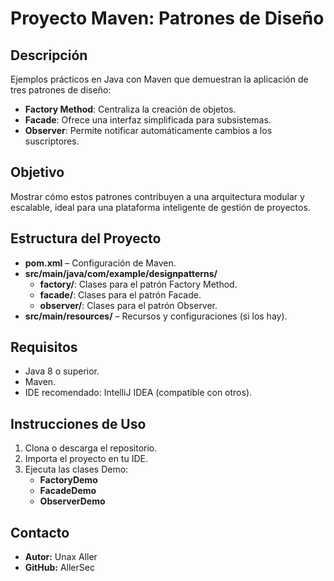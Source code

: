 # Proyecto Maven: Patrones de Diseño

## Descripción
Ejemplos prácticos en Java con Maven que demuestran la aplicación de tres patrones de diseño:
- **Factory Method**: Centraliza la creación de objetos.
- **Facade**: Ofrece una interfaz simplificada para subsistemas.
- **Observer**: Permite notificar automáticamente cambios a los suscriptores.

## Objetivo
Mostrar cómo estos patrones contribuyen a una arquitectura modular y escalable, ideal para una plataforma inteligente de gestión de proyectos.

## Estructura del Proyecto
- **pom.xml** – Configuración de Maven.
- **src/main/java/com/example/designpatterns/**  
  - **factory/**: Clases para el patrón Factory Method.  
  - **facade/**: Clases para el patrón Facade.  
  - **observer/**: Clases para el patrón Observer.
- **src/main/resources/** – Recursos y configuraciones (si los hay).

## Requisitos
- Java 8 o superior.
- Maven.
- IDE recomendado: IntelliJ IDEA (compatible con otros).

## Instrucciones de Uso
1. Clona o descarga el repositorio.
2. Importa el proyecto en tu IDE.
3. Ejecuta las clases Demo:  
   - **FactoryDemo**  
   - **FacadeDemo**  
   - **ObserverDemo**

## Contacto
- **Autor:** Unax Aller
- **GitHub:** AllerSec

